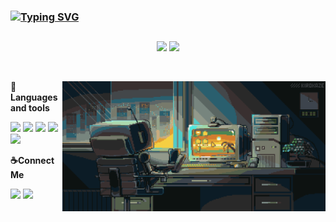 ### [![Typing SVG](https://readme-typing-svg.herokuapp.com/?color=7FFFD4size=35&center=true&vCenter=true&width=1000px&lines=HELLO,+MY+NAME+is+Ana+Luiza;I'm+Economics+student+and+Data+Science+Beginner;Be+Welcome!+:%29)](https://git.io/typing-svg)
##
<p align = "center">
  <img src = "https://github-readme-stats.vercel.app/api?username=analusz&show_icons=true&theme=transparent&layout=compact&hide_border=true" width=360px />
  <img src = "https://streak-stats.demolab.com/?user=analusz&theme=transparent&layout=compact&hide_border=true" width=360px />
</p>
<br>
<p><img align="right"alt="" src="prog.gif" style="height:208px; width:421px" /></p>
<p>
  <strong>🔧Languages and tools</strong> </p>
  <p>
  <img src="https://img.shields.io/badge/HTML5-194360?style=for-the-badge&logo=html5&logoColor=white"/>
  <img src="https://img.shields.io/badge/CSS3-194360?style=for-the-badge&logo=CSS3&logoColor=white"/>
  <img src="https://img.shields.io/badge/Python-194360?style=for-the-badge&logo=Python&logoColor=white"/>
  <img src="https://img.shields.io/badge/MySQL-194360?style=for-the-badge&logo=MySQL&logoColor=white"/>
  <img src="https://img.shields.io/badge/JavaScript-194360?style=for-the-badge&logo=javascript&logoColor=white"/>
  
  </p>
  <p>
  <strong>☕Connect Me</strong> </p>
  <p><a href="https://www.instagram.com/analu.szribeiro/"><img src="https://img.shields.io/badge/Instagram-194360?style=for-the-badge&logo=instagram&logoColor=white"/></a>
  <a href="https://www.linkedin.com/in/ana-luiza-ribeiro-2a16501b1"><img src="https://img.shields.io/badge/LinkedIn-194360?style=for-the-badge&logo=linkedin&logoColor=white"/></a>
</p>

##

